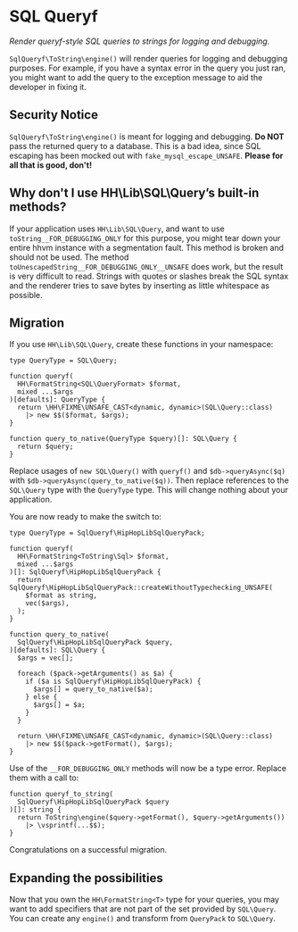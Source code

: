 # SQL Queryf

_Render queryf-style SQL queries to strings for logging and debugging._

`SqlQueryf\ToString\engine()` will render queries for logging and
debugging purposes. For example, if you have a syntax error in the query you
just ran, you might want to add the query to the exception message to aid the
developer in fixing it.

## Security Notice

`SqlQueryf\ToString\engine()` is meant for logging and debugging. **Do NOT**
pass the returned query to a database. This is a bad idea, since SQL escaping
has been mocked out with `fake_mysql_escape_UNSAFE`. **Please for all that**
**is good, don't!**

## Why don't I use HH\Lib\SQL\Query’s built-in methods?

If your application uses `HH\Lib\SQL\Query`, and want to use
`toString__FOR_DEBUGGING_ONLY` for this purpose, you might tear down your
entire hhvm instance with a segmentation fault. This method is broken and
should not be used. The method `toUnescapedString__FOR_DEBUGGING_ONLY__UNSAFE`
does work, but the result is very difficult to read. Strings with quotes or
slashes break the SQL syntax and the renderer tries to save bytes by
inserting as little whitespace as possible.

## Migration

If you use `HH\Lib\SQL\Query`, create these functions in your namespace:

```HACK
type QueryType = SQL\Query;

function queryf(
  HH\FormatString<SQL\QueryFormat> $format,
  mixed ...$args
)[defaults]: QueryType {
  return \HH\FIXME\UNSAFE_CAST<dynamic, dynamic>(SQL\Query::class)
    |> new $$($format, $args);
}

function query_to_native(QueryType $query)[]: SQL\Query {
  return $query;
}
```

Replace usages of `new SQL\Query()` with `queryf()` and `$db->queryAsync($q)`
with `$db->queryAsync(query_to_native($q))`. Then replace references to the
`SQL\Query` type with the `QueryType` type. This will change nothing about
your application.

You are now ready to make the switch to:

```HACK
type QueryType = SqlQueryf\HipHopLibSqlQueryPack;

function queryf(
  HH\FormatString<ToString\Sql> $format,
  mixed ...$args
)[]: SqlQueryf\HipHopLibSqlQueryPack {
  return SqlQueryf\HipHopLibSqlQueryPack::createWithoutTypechecking_UNSAFE(
    $format as string,
    vec($args),
  );
}

function query_to_native(
  SqlQueryf\HipHopLibSqlQueryPack $query,
)[defaults]: SQL\Query {
  $args = vec[];

  foreach ($pack->getArguments() as $a) {
    if ($a is SqlQueryf\HipHopLibSqlQueryPack) {
      $args[] = query_to_native($a);
    } else {
      $args[] = $a;
    }
  }

  return \HH\FIXME\UNSAFE_CAST<dynamic, dynamic>(SQL\Query::class)
    |> new $$($pack->getFormat(), $args);
}
```

Use of the `__FOR_DEBUGGING_ONLY` methods will now be a type error.
Replace them with a call to:

```HACK
function queryf_to_string(
  SqlQueryf\HipHopLibSqlQueryPack $query
)[]: string {
  return ToString\engine($query->getFormat(), $query->getArguments())
    |> \vsprintf(...$$);
}
```

Congratulations on a successful migration.

## Expanding the possibilities

Now that you own the `HH\FormatString<T>` type for your queries, you may want
to add specifiers that are not part of the set provided by `SQL\Query`.
You can create any `engine()` and transform from `QueryPack` to `SQL\Query`.
